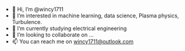 - 👋 Hi, I’m @wincy1711
- 👀 I’m interested in machine learning, data science, Plasma physics, Turbulence.
- 🌱 I’m currently studying electrical engineering
- 💞️ I’m looking to collaborate on ...
- 📫 You can reach me on wincy1711@outlook.com

<!---
wincy1711/wincy1711 is a ✨ special ✨ repository because its `README.md` (this file) appears on your GitHub profile.
You can click the Preview link to take a look at your changes.
--->
